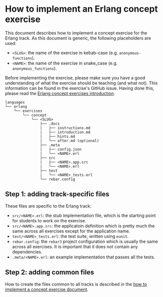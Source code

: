 # How to implement an Erlang concept exercise

This document describes how to implement a concept exercise for the Erlang track.
As this document is generic, the following placeholders are used:

- `<SLUG>`: the name of the exercise in kebab-case (e.g. `anonymous-functions`).
- `<NAME>`: the name of the exercise in snake_case (e.g. `anonymous_functions`).

Before implementing the exercise, please make sure you have a good understanding of what the exercise should be teaching (and what not).
This information can be found in the exercise's GitHub issue.
Having done this, please read the [Erlang concept exercises introduction][concept-exercises].

```plain
languages
└── erlang
    └── exercises
        └── concept
            └── <SLUG>
                ├── .docs
                |   ├── instructions.md
                |   ├── introduction.md
                |   ├── hints.md
                |   └── after.md (optional)
                ├── .meta
                |   ├── config.json
                |   └── <NAME>.erl
                ├── src
                |   ├── <NAME>.app.src
                |   └── <NAME>.erl
                ├── test
                |   └── <NAME>_tests.erl
                └── rebar.config
```

## Step 1: adding track-specific files

These files are specific to the Erlang track:

- `src/<NAME>.erl`: the stub implementation file, which is the starting point for students to work on the exercise.
- `src/<NAME>.app.src`: the applicatoin definition which is pretty much the same across all exercises except for the application name.
- `test/<NAME>_tests.erl`: the test suite, written using `eunit`.
- `rebar.config`: the `rebar3` project configuration which is usually the same across all exercises.
  It is important that it does not contain any dependencies.
- `.meta/<NAME>.erl`: an example implementation that passes all the tests.

## Step 2: adding common files

How to create the files common to all tracks is described in the [how to implement a concept exercise document][how-to-implement-a-concept-exercise].

<!-- Lexicographically ordered list of link targets -->

[concept-exercises]: ../exercises/concept/README.md
[how-to-implement-a-concept-exercise]: ../../../docs/maintainers/generic-how-to-implement-a-concept-exercise.md
